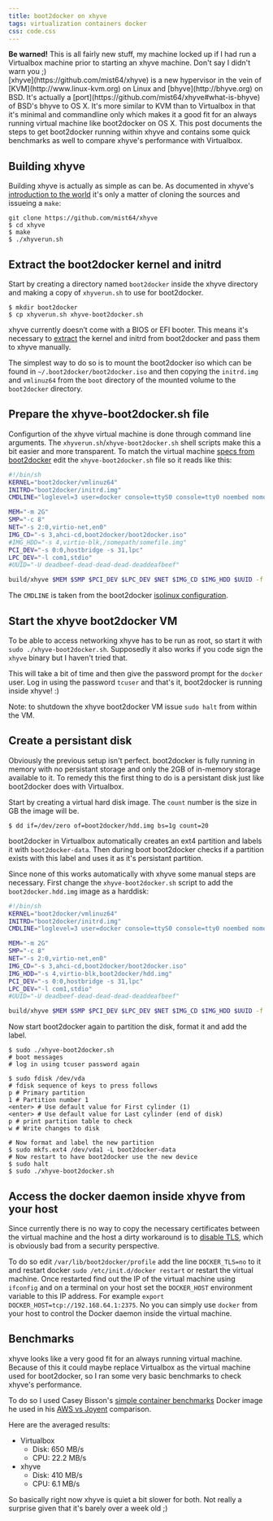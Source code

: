 ```yaml
---
title: boot2docker on xhyve
tags: virtualization containers docker
css: code.css
---
```


<div class="alert alert-warning" role="alert">
    <strong>Be warned!</strong> This is all fairly new stuff, my machine locked up if I had run a Virtualbox machine prior to starting an xhyve machine. Don't say I didn't warn you ;)
</div>
[xhyve](https://github.com/mist64/xhyve) is a new hypervisor in the vein of [KVM](http://www.linux-kvm.org) on Linux and [bhyve](http://bhyve.org) on BSD. It's actually a [port](https://github.com/mist64/xhyve#what-is-bhyve) of BSD's bhyve to OS X.
It's more similar to KVM than to Virtualbox in that it's minimal and commandline only which makes it a good fit for an always running virtual machine like boot2docker on OS X.
This post documents the steps to get boot2docker running within xhyve and contains some quick benchmarks as well to compare xhyve's performance with Virtualbox.


## Building xhyve
Building xhyve is actually as simple as can be. As documented in xhyve's [introduction to the world](http://www.pagetable.com/?p=831) it's only a matter of cloning the sources and issueing a `make`:

```console
git clone https://github.com/mist64/xhyve
$ cd xhyve
$ make
$ ./xhyverun.sh
```


## Extract the boot2docker kernel and initrd
Start by creating a directory named `boot2docker` inside the xhyve directory and making a copy of `xhyverun.sh` to use for boot2docker.

```console
$ mkdir boot2docker
$ cp xhyverun.sh xhyve-boot2docker.sh
```

xhyve currently doesn’t come with a BIOS or EFI booter. This means it's necessary to [extract](https://github.com/boot2docker/boot2docker/blob/master/doc/AUTOMATED_SCRIPT.md#extracting-initrd-and-vmlinuz64) the kernel and initrd from boot2docker and pass them to xhyve manually.

The simplest way to do so is to mount the boot2docker iso which can be found in `~/.boot2docker/boot2docker.iso` and then copying the `initrd.img` and `vmlinuz64` from the `boot` directory of the mounted volume to the `boot2docker` directory. 


## Prepare the xhyve-boot2docker.sh file
Configurtion of the xhyve virtual machine is done through command line arguments. The `xhyverun.sh`/`xhyve-boot2docker.sh` shell scripts make this a bit easier and more transparent.
To match the virtual machine [specs from boot2docker](https://github.com/boot2docker/boot2docker/blob/master/doc/FAQ.md#what-are-the-specs-of-the-vm) edit the `xhyve-boot2docker.sh` file so it reads like this:

```bash
#!/bin/sh
KERNEL="boot2docker/vmlinuz64"
INITRD="boot2docker/initrd.img"
CMDLINE="loglevel=3 user=docker console=ttyS0 console=tty0 noembed nomodeset norestore waitusb=10:LABEL=boot2docker-data base"

MEM="-m 2G"
SMP="-c 8"
NET="-s 2:0,virtio-net,en0"
IMG_CD="-s 3,ahci-cd,boot2docker/boot2docker.iso"
#IMG_HDD="-s 4,virtio-blk,/somepath/somefile.img"
PCI_DEV="-s 0:0,hostbridge -s 31,lpc"
LPC_DEV="-l com1,stdio"
#UUID="-U deadbeef-dead-dead-dead-deaddeafbeef"

build/xhyve $MEM $SMP $PCI_DEV $LPC_DEV $NET $IMG_CD $IMG_HDD $UUID -f kexec,$KERNEL,$INITRD,"$CMDLINE"
```

The `CMDLINE` is taken from the boot2docker [isolinux configuration](https://github.com/boot2docker/boot2docker/blob/master/rootfs/isolinux/isolinux.cfg#L7Kernel).


## Start the xhyve boot2docker VM
To be able to access networking xhyve has to be run as root, so start it with `sudo ./xhyve-boot2docker.sh`.
Supposedly it also works if you code sign the `xhyve` binary but I haven't tried that.

This will take a bit of time and then give the password prompt for the `docker` user. Log in using the password `tcuser` and that's it, boot2docker is running inside xhyve! :)

Note: to shutdown the xhyve boot2docker VM issue `sudo halt` from within the VM.


## Create a persistant disk
Obviously the previous setup isn't perfect. boot2docker is fully running in memory with no persistant storage and only the 2GB of in-memory storage available to it. To remedy this the first thing to do is a persistant disk just like boot2docker does with Virtualbox.

Start by creating a virtual hard disk image. The `count` number is the size in GB the image will be.

```console
$ dd if=/dev/zero of=boot2docker/hdd.img bs=1g count=20
```

boot2docker in Virtualbox automatically creates an ext4 partition and labels it with `boot2docker-data`. Then during boot boot2docker checks if a partition exists with this label and uses it as it's persistant partition.

Since none of this works automatically with xhyve some manual steps are necessary. First change the `xhyve-boot2docker.sh` script to add the `boot2docker.hdd.img` image as a harddisk:

```bash
#!/bin/sh
KERNEL="boot2docker/vmlinuz64"
INITRD="boot2docker/initrd.img"
CMDLINE="loglevel=3 user=docker console=ttyS0 console=tty0 noembed nomodeset norestore waitusb=10:LABEL=boot2docker-data base"

MEM="-m 2G"
SMP="-c 8"
NET="-s 2:0,virtio-net,en0"
IMG_CD="-s 3,ahci-cd,boot2docker/boot2docker.iso"
IMG_HDD="-s 4,virtio-blk,boot2docker/hdd.img"
PCI_DEV="-s 0:0,hostbridge -s 31,lpc"
LPC_DEV="-l com1,stdio"
#UUID="-U deadbeef-dead-dead-dead-deaddeafbeef"

build/xhyve $MEM $SMP $PCI_DEV $LPC_DEV $NET $IMG_CD $IMG_HDD $UUID -f kexec,$KERNEL,$INITRD,"$CMDLINE"
```

Now start boot2docker again to partition the disk, format it and add the label.

``` console
$ sudo ./xhyve-boot2docker.sh
# boot messages
# log in using tcuser password again

$ sudo fdisk /dev/vda
# fdisk sequence of keys to press follows
p # Primary partition
1 # Partition number 1
<enter> # Use default value for First cylinder (1)
<enter> # Use default value for Last cylinder (end of disk)
p # print partition table to check
w # Write changes to disk

# Now format and label the new partition
$ sudo mkfs.ext4 /dev/vda1 -L boot2docker-data
# Now restart to have boot2docker use the new device
$ sudo halt
$ sudo ./xhyve-boot2docker.sh
```


## Access the docker daemon inside xhyve from your host
Since currently there is no way to copy the necessary certificates between the virtual machine and the host a dirty workaround is to [disable TLS](https://github.com/boot2docker/boot2docker/blob/master/README.md#tls-support), which is obviously bad from a security perspective.

To do so edit `/var/lib/boot2docker/profile` add the line `DOCKER_TLS=no` to it and restart docker `sudo /etc/init.d/docker restart` or restart the virtual machine. Once restarted find out the IP of the virtual machine using `ifconfig` and on a terminal on your host set the `DOCKER_HOST` environment variable to this IP address. For example `export DOCKER_HOST=tcp://192.168.64.1:2375`. No you can simply use `docker` from your host to control the Docker daemon inside the virtual machine.


## Benchmarks
xhyve looks like a very good fit for an always running virtual machine. Because of this it could maybe replace Virtualbox as the virtual machine used for boot2docker, so I ran some very basic benchmarks to check xhyve's performance.

To do so I used Casey Bisson's [simple container benchmarks](https://registry.hub.docker.com/u/misterbisson/simple-container-benchmarks/) Docker image he used in his [AWS vs Joyent](https://www.joyent.com/blog/docker-bake-off-aws-vs-joyent) comparison.

Here are the averaged results:

- Virtualbox
  - Disk: 650 MB/s
  - CPU: 22.2 MB/s
- xhyve
  - Disk: 410 MB/s
  - CPU: 6.1 MB/s

So basically right now xhyve is quiet a bit slower for both. Not really a surprise given that it's barely over a week old ;)